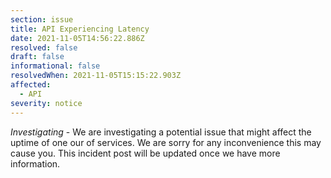 ```yaml
---
section: issue
title: API Experiencing Latency
date: 2021-11-05T14:56:22.886Z
resolved: false
draft: false
informational: false
resolvedWhen: 2021-11-05T15:15:22.903Z
affected:
  - API
severity: notice
---
```

*Investigating* - We are investigating a potential issue that might affect the uptime of one our of services. We are sorry for any inconvenience this may cause you. This incident post will be updated once we have more information.